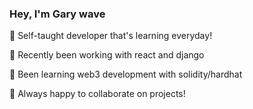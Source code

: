 ### Hey, I'm Gary wave
🔭 Self-taught developer that's learning everyday!

🌱 Recently been working with react and django

🌱 Been learning web3 development with solidity/hardhat

💬 Always happy to collaborate on projects!

